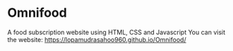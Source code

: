 # Omnifood
A food subscription website using HTML, CSS and Javascript
You can visit the website: https://lopamudrasahoo960.github.io/Omnifood/
